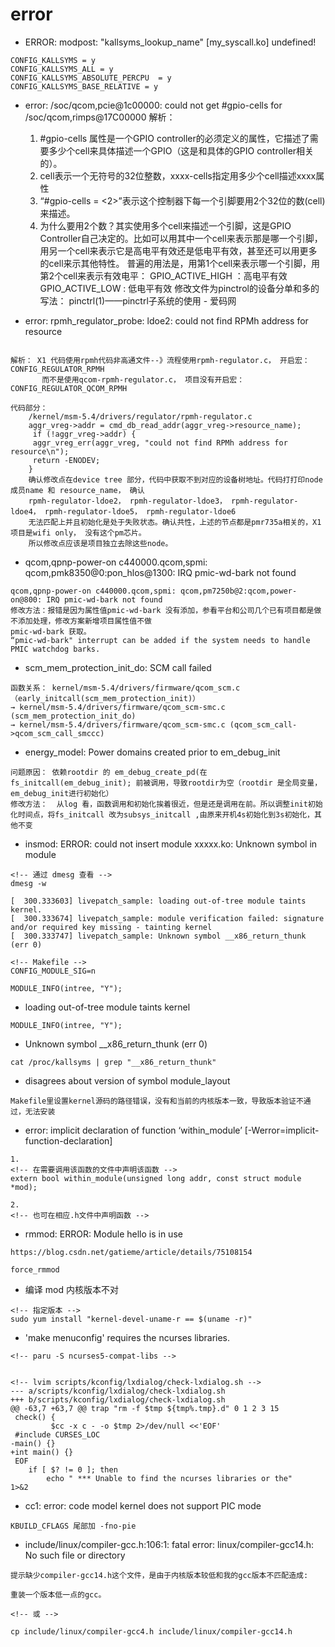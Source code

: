 # error

- ERROR: modpost: "kallsyms_lookup_name" [my_syscall.ko] undefined!
```shell
CONFIG_KALLSYMS = y
CONFIG_KALLSYMS_ALL = y 
CONFIG_KALLSYMS_ABSOLUTE_PERCPU  = y
CONFIG_KALLSYMS_BASE_RELATIVE = y
```


- error:  /soc/qcom,pcie@1c00000: could not get #gpio-cells for /soc/qcom,rimps@17C00000
解析：
    1. #gpio-cells    属性是一个GPIO controller的必须定义的属性，它描述了需要多少个cell来具体描述一个GPIO（这是和具体的GPIO controller相关的）。
    2. cell表示一个无符号的32位整数，xxxx-cells指定用多少个cell描述xxxx属性
    3. “#gpio-cells = <2>”表示这个控制器下每一个引脚要用2个32位的数(cell)来描述。
    4. 为什么要用2个数？其实使用多个cell来描述一个引脚，这是GPIO Controller自己决定的。比如可以用其中一个cell来表示那是哪一个引脚，用另一个cell来表示它是高电平有效还是低电平有效，甚至还可以用更多的cell来示其他特性。
        普遍的用法是，用第1个cell来表示哪一个引脚，用第2个cell来表示有效电平：
        GPIO_ACTIVE_HIGH ：高电平有效
        GPIO_ACTIVE_LOW : 低电平有效
        修改文件为pinctrol的设备分单和多的写法： pinctrl(1)——pinctrl子系统的使用 - 爱码网


- error:  rpmh_regulator_probe: ldoe2: could not find RPMh address for resource
```shell

解析： X1 代码使用rpmh代码非高通文件--》流程使用rpmh-regulator.c， 开启宏：CONFIG_REGULATOR_RPMH
       而不是使用qcom-rpmh-regulator.c， 项目没有开启宏： CONFIG_REGULATOR_QCOM_RPMH

代码部分： 
    /kernel/msm-5.4/drivers/regulator/rpmh-regulator.c
    aggr_vreg->addr = cmd_db_read_addr(aggr_vreg->resource_name);
     if (!aggr_vreg->addr) { 
     aggr_vreg_err(aggr_vreg, "could not find RPMh address for resource\n"); 
     return -ENODEV;
    }
    确认修改点在device tree 部分，代码中获取不到对应的设备树地址。代码打打印node 成员name 和 resource_name， 确认
    rpmh-regulator-ldoe2， rpmh-regulator-ldoe3， rpmh-regulator-ldoe4， rpmh-regulator-ldoe5， rpmh-regulator-ldoe6
    无法匹配上并且初始化是处于失败状态。确认共性，上述的节点都是pmr735a相关的，X1项目是wifi only， 没有这个pm芯片。
    所以修改点应该是项目独立去除这些node。
```


- qcom,qpnp-power-on c440000.qcom,spmi: qcom,pmk8350@0:pon_hlos@1300: IRQ pmic-wd-bark not found
```shell
qcom,qpnp-power-on c440000.qcom,spmi: qcom,pm7250b@2:qcom,power-on@800: IRQ pmic-wd-bark not found
修改方法：报错是因为属性值pmic-wd-bark 没有添加，参看平台和公司几个已有项目都是做不添加处理，修改方案新增项目属性值不做 
pmic-wd-bark 获取。
“pmic-wd-bark" interrupt can be added if the system needs to handle PMIC watchdog barks.
```


- scm_mem_protection_init_do: SCM call failed
```shell
函数关系： kernel/msm-5.4/drivers/firmware/qcom_scm.c （early_initcall(scm_mem_protection_init)）
→ kernel/msm-5.4/drivers/firmware/qcom_scm-smc.c (scm_mem_protection_init_do)
→ kernel/msm-5.4/drivers/firmware/qcom_scm-smc.c (qcom_scm_call->qcom_scm_call_smccc)
```


- energy_model: Power domains created prior to em_debug_init
```shell
问题原因： 依赖rootdir 的 em_debug_create_pd(在fs_initcall(em_debug_init); 前被调用，导致rootdir为空（rootdir 是全局变量，em_debug_init进行初始化）
修改方法：  从log 看，函数调用和初始化挨着很近，但是还是调用在前。所以调整init初始化时间点，将fs_initcall 改为subsys_initcall ,由原来开机4s初始化到3s初始化，其他不变
```


- insmod: ERROR: could not insert module xxxxx.ko: Unknown symbol in module
```shell
<!-- 通过 dmesg 查看 -->
dmesg -w

[  300.333603] livepatch_sample: loading out-of-tree module taints kernel.
[  300.333674] livepatch_sample: module verification failed: signature and/or required key missing - tainting kernel
[  300.333747] livepatch_sample: Unknown symbol __x86_return_thunk (err 0)

<!-- Makefile -->
CONFIG_MODULE_SIG=n

MODULE_INFO(intree, "Y");
```


- loading out-of-tree module taints kernel
```shell
MODULE_INFO(intree, "Y");
```

- Unknown symbol __x86_return_thunk (err 0)
```shell
cat /proc/kallsyms | grep "__x86_return_thunk"
```

- disagrees about version of symbol module_layout
```shell
Makefile里设置kernel源码的路径错误，没有和当前的内核版本一致，导致版本验证不通过，无法安装
```

- error: implicit declaration of function ‘within_module’ [-Werror=implicit-function-declaration]
```shell
1. 
<!-- 在需要调用该函数的文件中声明该函数 -->
extern bool within_module(unsigned long addr, const struct module *mod);

2. 
<!-- 也可在相应.h文件中声明函数 -->
```

- rmmod: ERROR: Module hello is in use
```shell
https://blog.csdn.net/gatieme/article/details/75108154

force_rmmod
```

- 编译 mod 内核版本不对
```shell
<!-- 指定版本 -->
sudo yum install "kernel-devel-uname-r == $(uname -r)"
```

- 'make menuconfig' requires the ncurses libraries.
```shell
<!-- paru -S ncurses5-compat-libs -->


<!-- lvim scripts/kconfig/lxdialog/check-lxdialog.sh -->
--- a/scripts/kconfig/lxdialog/check-lxdialog.sh
+++ b/scripts/kconfig/lxdialog/check-lxdialog.sh
@@ -63,7 +63,7 @@ trap "rm -f $tmp ${tmp%.tmp}.d" 0 1 2 3 15
 check() {
         $cc -x c - -o $tmp 2>/dev/null <<'EOF'
 #include CURSES_LOC
-main() {}
+int main() {}
 EOF
 	if [ $? != 0 ]; then
 	    echo " *** Unable to find the ncurses libraries or the"       1>&2
```


- cc1: error: code model kernel does not support PIC mode
```shell
KBUILD_CFLAGS 尾部加 -fno-pie
```

- include/linux/compiler-gcc.h:106:1: fatal error: linux/compiler-gcc14.h: No such file or directory
```shell
提示缺少compiler-gcc14.h这个文件，是由于内核版本较低和我的gcc版本不匹配造成:

重装一个版本低一点的gcc。

<!-- 或 -->

cp include/linux/compiler-gcc4.h include/linux/compiler-gcc14.h
```
